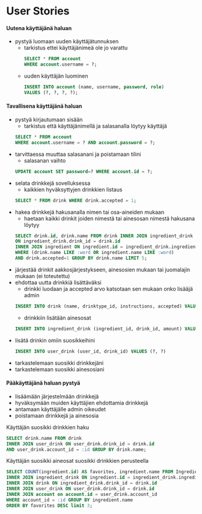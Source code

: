 # User Stories

#### Uutena käyttäjänä haluan

* pystyä luomaan uuden käyttäjätunnuksen
  - tarkistus ettei käyttäjänimeä ole jo varattu
    ```SQL
    SELECT * FROM account 
    WHERE account.username = ?;
    ```
  - uuden käyttäjän luominen
    ```SQL
    INSERT INTO account (name, username, password, role)
    VALUES (?, ?, ?, ?);
    ```

#### Tavallisena käyttäjänä haluan

* pystyä kirjautumaan sisään
  - tarkistus että käyttäjänimellä ja salasanalla löytyy käyttäjä
  ```SQL
  SELECT * FROM account 
  WHERE account.username = ? AND account.password = ?;
  ```
* tarvittaessa muuttaa salasanani ja poistamaan tilini
  - salasanan vaihto
  ```SQL
  UPDATE account SET password=? WHERE account.id = ?;
  ```
* selata drinkkejä sovelluksessa
  - kaikkien hyväksyttyjen drinkkien listaus
  ```SQL
  SELECT * FROM drink WHERE drink.accepted = 1;
  ```
* hakea drinkkejä hakusanalla nimen tai osa-aineiden mukaan
  - haetaan kaikki drinkit joiden nimestä tai ainesosan nimestä hakusana löytyy
  ```SQL
  SELECT drink.id, drink.name FROM drink INNER JOIN ingredient_drink
  ON ingredient_drink.drink_id = drink.id
  INNER JOIN ingredient ON ingredient.id = ingredient_drink.ingredient_id 
  WHERE (drink.name LIKE :word OR ingredient.name LIKE :word)
  AND drink.accepted=1 GROUP BY drink.name LIMIT 5;
  ```
* järjestää drinkit aakkosjärjestykseen, ainesosien mukaan tai juomalajin mukaan (ei toteutettu)
* ehdottaa uutta drinkkiä lisättäväksi
  - drinkki luodaan ja accepted arvo katsotaan sen mukaan onko lisääjä admin
  ```SQL
  INSERT INTO drink (name, drinktype_id, instructions, accepted) VALUES (?, ?, ?, ?)
  ```
  - drinkkiin lisätään ainesosat
  ```SQL
  INSERT INTO ingredient_drink (ingredient_id, drink_id, amount) VALUES (?, ?, ?)
  ```
* lisätä drinkin omiin suosikkeihini
  ```SQL
  INSERT INTO user_drink (user_id, drink_id) VALUES (?, ?)
  ```
* tarkastelemaan suosikki drinkkejäni
* tarkastelemaan suosikki ainesosiani

#### Pääkäyttäjänä haluan pystyä

* lisäämään järjestelmään drinkkejä
* hyväksymään muiden käyttäjien ehdottamia drinkkejä
* antamaan käyttäjälle admin oikeudet
* poistamaan drinkkejä ja ainesosia


Käyttäjän suosikki drinkkien haku
```SQL
SELECT drink.name FROM drink
INNER JOIN user_drink ON user_drink.drink_id = drink.id
AND user_drink.account_id = :id GROUP BY drink.name;
```

Käyttäjän suosikki aineosat suosikki drinkkien perusteella
```SQL
SELECT COUNT(ingredient.id) AS favorites, ingredient.name FROM Ingredient
INNER JOIN ingredient_drink ON ingredient.id = ingredient_drink.ingredient_id
INNER JOIN drink ON ingredient_drink.drink_id = drink.id
INNER JOIN user_drink ON user_drink.drink_id = drink.id
INNER JOIN account on account.id = user_drink.account_id
WHERE account_id = :id GROUP BY ingredient.name
ORDER BY favorites DESC limit 3;
```
